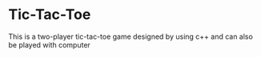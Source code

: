 # Tic-Tac-Toe
This is a two-player tic-tac-toe game designed by using c++ and can also be played with computer 
